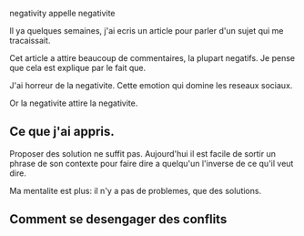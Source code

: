 negativity appelle negativite

Il ya quelques semaines, j'ai ecris un article pour parler d'un sujet qui me tracaissait.

Cet article a attire beaucoup de commentaires, la plupart negatifs. Je pense que cela est explique par le fait que.


J'ai horreur de la negativite. Cette emotion qui domine les reseaux sociaux.

Or la negativite attire la negativite.

## Ce que j'ai appris.

Proposer des solution ne suffit pas. Aujourd'hui il est facile de sortir un phrase de son contexte pour faire dire a quelqu'un l'inverse de ce qu'il veut dire.

Ma mentalite est plus: il n'y a pas de problemes, que des solutions.

## Comment se desengager des conflits
